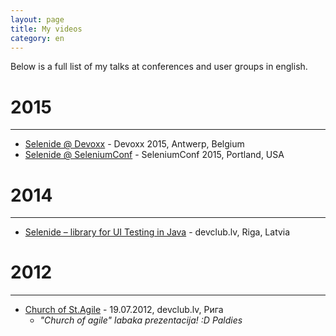 ```yaml
---
layout: page
title: My videos
category: en
---
```


Below is a full list of my talks at conferences and user groups in english.

# 2015
* * *

* [Selenide @ Devoxx](http://selenide.org/2015/11/13/selenide-on-devoxx/) - Devoxx 2015, Antwerp, Belgium
* [Selenide @ SeleniumConf](http://selenide.org/2015/09/23/selenide-on-seleniumconf/) - SeleniumConf 2015, Portland, USA

# 2014
* * *

* [Selenide – library for UI Testing in Java](http://www.devclub.lv/andrei-solntsev-selenide-library-for-ui-testing-in-java/) - devclub.lv, Riga, Latvia

# 2012
* * *

* [Church of St.Agile](https://vimeo.com/46302028) - 19.07.2012, devclub.lv, Рига
  * _"Church of agile" labaka prezentacija! :D Paldies_
